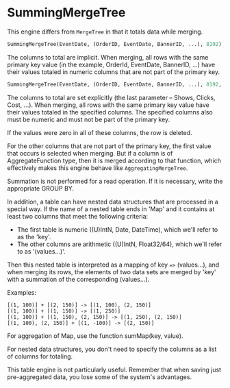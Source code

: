 # SummingMergeTree

This engine differs from `MergeTree` in that it totals data while merging.

```sql
SummingMergeTree(EventDate, (OrderID, EventDate, BannerID, ...), 8192)
```

The columns to total are implicit. When merging, all rows with the same primary key value (in the example, OrderId, EventDate, BannerID, ...) have their values totaled in numeric columns that are not part of the primary key.

```sql
SummingMergeTree(EventDate, (OrderID, EventDate, BannerID, ...), 8192, (Shows, Clicks, Cost, ...))
```

The columns to total are set explicitly (the last parameter – Shows, Clicks, Cost, ...). When merging, all rows with the same primary key value have their values totaled in the specified columns. The specified columns also must be numeric and must not be part of the primary key.

If the values were zero in all of these columns, the row is deleted.

For the other columns that are not part of the primary key, the first value that occurs is selected when merging. But if a column is of AggregateFunction type, then it is merged according to that function, which effectively makes this engine behave like `AggregatingMergeTree`.

Summation is not performed for a read operation. If it is necessary, write the appropriate GROUP BY.

In addition, a table can have nested data structures that are processed in a special way.
If the name of a nested table ends in 'Map' and it contains at least two columns that meet the following criteria:

- The first table is numeric ((U)IntN, Date, DateTime), which we'll refer to as the 'key'.
- The other columns are arithmetic ((U)IntN, Float32/64), which we'll refer to as '(values...)'.

Then this nested table is interpreted as a mapping of key `=>` (values...), and when merging its rows, the elements of two data sets are merged by 'key' with a summation of the corresponding (values...).

Examples:

```text
[(1, 100)] + [(2, 150)] -> [(1, 100), (2, 150)]
[(1, 100)] + [(1, 150)] -> [(1, 250)]
[(1, 100)] + [(1, 150), (2, 150)] -> [(1, 250), (2, 150)]
[(1, 100), (2, 150)] + [(1, -100)] -> [(2, 150)]
```

For aggregation of Map, use the function sumMap(key, value).

For nested data structures, you don't need to specify the columns as a list of columns for totaling.

This table engine is not particularly useful. Remember that when saving just pre-aggregated data, you lose some of the system's advantages.

